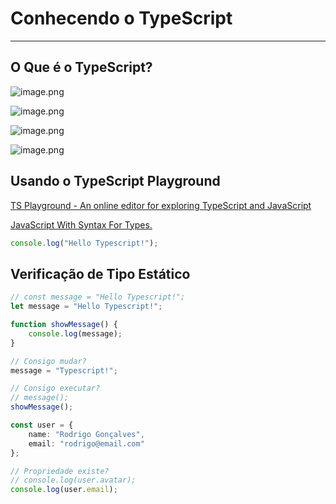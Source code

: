 # Conhecendo o TypeScript

---

## O Que é o TypeScript?

![image.png](assets/aula01-1.png)

![image.png](assets/aula01-2.png)

![image.png](assets/aula01-3.png)

![image.png](assets/aula01-4.png)

## Usando o TypeScript Playground

[TS Playground - An online editor for exploring TypeScript and JavaScript](https://www.typescriptlang.org/play/)

[JavaScript With Syntax For Types.](https://www.typescriptlang.org/)

```ts
console.log("Hello Typescript!");
```

## Verificação de Tipo Estático

```ts
// const message = "Hello Typescript!";
let message = "Hello Typescript!";

function showMessage() {
    console.log(message);
}

// Consigo mudar?
message = "Typescript!";

// Consigo executar?
// message();
showMessage();

const user = {
    name: "Rodrigo Gonçalves",
    email: "rodrigo@email.com"
};

// Propriedade existe?
// console.log(user.avatar);
console.log(user.email);
```
